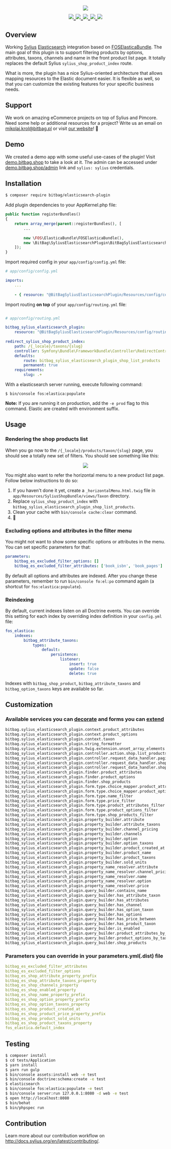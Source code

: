 <h1 align="center">
    <a href="http://bitbag.shop" target="_blank">
        <img src="https://raw.githubusercontent.com/bitbager/BitBagCommerceAssets/master/SyliusElasticsearchPlugin.png" />
    </a>
    <br />
    <a href="https://packagist.org/packages/bitbag/elasticsearch-plugin" title="License" target="_blank">
        <img src="https://img.shields.io/packagist/l/bitbag/elasticsearch-plugin.svg" />
    </a>
    <a href="https://packagist.org/packages/bitbag/elasticsearch-plugin" title="Version" target="_blank">
        <img src="https://img.shields.io/packagist/v/bitbag/elasticsearch-plugin.svg" />
    </a>
    <a href="http://travis-ci.org/BitBagCommerce/SyliusElasticsearchPlugin" title="Build status" target="_blank">
            <img src="https://img.shields.io/travis/BitBagCommerce/SyliusElasticsearchPlugin/master.svg" />
        </a>
    <a href="https://scrutinizer-ci.com/g/BitBagCommerce/SyliusElasticsearchPlugin/" title="Scrutinizer" target="_blank">
        <img src="https://img.shields.io/scrutinizer/g/BitBagCommerce/SyliusElasticsearchPlugin.svg" />
    </a>
    <a href="https://packagist.org/packages/bitbag/elasticsearch-plugin" title="Total Downloads" target="_blank">
        <img src="https://poser.pugx.org/bitbag/elasticsearch-plugin/downloads" />
    </a>
</h1>

## Overview

Working [Sylius](https://sylius.com/) [Elasticsearch](https://www.elastic.co/products/elasticsearch) integration based on [FOSElasticaBundle](https://github.com/FriendsOfSymfony/FOSElasticaBundle). The main goal of this plugin is to support filtering products by 
options, attributes, taxons, channels and name in the front product list page. It totally replaces the default Sylius `sylius_shop_product_index`
route.

What is more, the plugin has a nice Sylius-oriented architecture that allows mapping resources to the Elastic document easier. It is flexible as well,
so that you can customize the existing features for your specific business needs.   

## Support

We work on amazing eCommerce projects on top of Sylius and Pimcore. Need some help or additional resources for a project?
Write us an email on mikolaj.krol@bitbag.pl or visit [our website](https://bitbag.shop/)! :rocket:

## Demo

We created a demo app with some useful use-cases of the plugin! Visit [demo.bitbag.shop](https://demo.bitbag.shop/en_US/products-list/t-shirts) to take a look at it. 
The admin can be accessed under [demo.bitbag.shop/admin](https://demo.bitbag.shop/admin) link and `sylius: sylius` credentials.

## Installation
```bash
$ composer require bitbag/elasticsearch-plugin
```
    
Add plugin dependencies to your AppKernel.php file:
```php
public function registerBundles()
{
    return array_merge(parent::registerBundles(), [
        ...
        
        new \FOS\ElasticaBundle\FOSElasticaBundle(),
        new \BitBag\SyliusElasticsearchPlugin\BitBagSyliusElasticsearchPlugin(),
    ]);
}
```

Import required config in your `app/config/config.yml` file:

```yaml
# app/config/config.yml

imports:
    ...
    
    - { resource: "@BitBagSyliusElasticsearchPlugin/Resources/config/config.yml" }
```

Import routing **on top** of your `app/config/routing.yml` file:

```yaml

# app/config/routing.yml

bitbag_sylius_elasticsearch_plugin:
    resource: "@BitBagSyliusElasticsearchPlugin/Resources/config/routing.yml"
    
redirect_sylius_shop_product_index:
    path: /{_locale}/taxons/{slug}
    controller: Symfony\Bundle\FrameworkBundle\Controller\RedirectController::redirectAction
    defaults:
        route: bitbag_sylius_elasticsearch_plugin_shop_list_products
        permanent: true
    requirements:
        slug: .+
```

With a elasticsearch server running, execute following command:
```
$ bin/console fos:elastica:populate
```

**Note:** If you are running it on production, add the `-e prod` flag to this command. Elastic are created with environment suffix.

## Usage

### Rendering the shop products list

When you go now to the `/{_locale}/products/taxon/{slug}` page, you should see a totally new set of filters. You should see something like this:

<div align="center">
    <img src="https://raw.githubusercontent.com/bitbager/BitBagCommerceAssets/master/BitBagElasticesearchProductIndex.jpg" />
</div>

You might also want to refer the horizontal menu to a new product list page. Follow below instructions to do so:

1. If you haven't done it yet, create a `_horizontalMenu.html.twig` file in `app/Resources/SyliusShopBundle/views/Taxon` directory.
2. Replace `sylius_shop_product_index` with `bitbag_sylius_elasticsearch_plugin_shop_list_products`.
3. Clean your cache with `bin/console cache:clear` command.
4. :tada:

### Excluding options and attributes in the filter menu

You might not want to show some specific options or attributes in the menu. You can set specific parameters for that:

```yml
parameters:
    bitbag_es_excluded_filter_options: []
    bitbag_es_excluded_filter_attributes: ['book_isbn', 'book_pages']
```

By default all options and attributes are indexed. After you change these parameters, remember to run `bin/console fo:el:po` command again
(a shortcut for `fos:elastica:populate`).

### Reindexing

By default, current indexes listen on all Doctrine events. You can override this setting for each index by overriding index definition in your `config.yml` file:

```yml
fos_elastica:
    indexes:
        bitbag_attribute_taxons:
            types:
                default:
                    persistence:
                        listener:
                            insert: true
                            update: false
                            delete: true
```

Indexes with `bitbag_shop_product`, `bitbag_attribute_taxons` and `bitbag_option_taxons` keys are available so far.

## Customization

### Available services you can [decorate](https://symfony.com/doc/current/service_container/service_decoration.html) and forms you can [extend](http://symfony.com/doc/current/form/create_form_type_extension.html)

```bash
bitbag.sylius_elasticsearch_plugin.context.product_attributes                                BitBag\SyliusElasticsearchPlugin\Context\ProductAttributesContext
bitbag.sylius_elasticsearch_plugin.context.product_options                                   BitBag\SyliusElasticsearchPlugin\Context\ProductOptionsContext
bitbag.sylius_elasticsearch_plugin.context.taxon                                             BitBag\SyliusElasticsearchPlugin\Context\TaxonContext
bitbag.sylius_elasticsearch_plugin.string_formatter                                          BitBag\SyliusElasticsearchPlugin\Formatter\StringFormatter
bitbag.sylius_elasticsearch_plugin.twig.extension.unset_array_elements                       BitBag\SyliusElasticsearchPlugin\Twig\Extension\UnsetArrayElementsExtension
bitbag_sylius_elasticsearch_plugin.controller.action.shop.list_products                      BitBag\SyliusElasticsearchPlugin\Controller\Action\Shop\ListProductsAction
bitbag_sylius_elasticsearch_plugin.controller.request_data_handler.pagination                BitBag\SyliusElasticsearchPlugin\Controller\RequestDataHandler\PaginationDataHandler
bitbag_sylius_elasticsearch_plugin.controller.request_data_handler.shop_product_list         BitBag\SyliusElasticsearchPlugin\Controller\RequestDataHandler\ShopProductListDataHandler
bitbag_sylius_elasticsearch_plugin.controller.request_data_handler.shop_products_sort        BitBag\SyliusElasticsearchPlugin\Controller\RequestDataHandler\ShopProductsSortDataHandler
bitbag_sylius_elasticsearch_plugin.finder.product_attributes                                 BitBag\SyliusElasticsearchPlugin\Finder\ProductAttributesFinder
bitbag_sylius_elasticsearch_plugin.finder.product_options                                    BitBag\SyliusElasticsearchPlugin\Finder\ProductOptionsFinder
bitbag_sylius_elasticsearch_plugin.finder.shop_products                                      BitBag\SyliusElasticsearchPlugin\Finder\ShopProductsFinder
bitbag_sylius_elasticsearch_plugin.form.type.choice_mapper.product_attributes                BitBag\SyliusElasticsearchPlugin\Form\Type\ChoiceMapper\ProductAttributesMapper
bitbag_sylius_elasticsearch_plugin.form.type.choice_mapper.product_options                   BitBag\SyliusElasticsearchPlugin\Form\Type\ChoiceMapper\ProductOptionsMapper
bitbag_sylius_elasticsearch_plugin.form.type.name_filter                                     BitBag\SyliusElasticsearchPlugin\Form\Type\NameFilterType
bitbag_sylius_elasticsearch_plugin.form.type.price_filter                                    BitBag\SyliusElasticsearchPlugin\Form\Type\PriceFilterType
bitbag_sylius_elasticsearch_plugin.form.type.product_attributes_filter                       BitBag\SyliusElasticsearchPlugin\Form\Type\ProductAttributesFilterType
bitbag_sylius_elasticsearch_plugin.form.type.product_options_filter                          BitBag\SyliusElasticsearchPlugin\Form\Type\ProductOptionsFilterType
bitbag_sylius_elasticsearch_plugin.form.type.shop_products_filter                            BitBag\SyliusElasticsearchPlugin\Form\Type\ShopProductsFilterType
bitbag_sylius_elasticsearch_plugin.property_builder.attribute                                BitBag\SyliusElasticsearchPlugin\PropertyBuilder\AttributeBuilder
bitbag_sylius_elasticsearch_plugin.property_builder.attribute_taxons                         BitBag\SyliusElasticsearchPlugin\PropertyBuilder\AttributeTaxonsBuilder
bitbag_sylius_elasticsearch_plugin.property_builder.channel_pricing                          BitBag\SyliusElasticsearchPlugin\PropertyBuilder\ChannelPricingBuilder
bitbag_sylius_elasticsearch_plugin.property_builder.channels                                 BitBag\SyliusElasticsearchPlugin\PropertyBuilder\ChannelsBuilder
bitbag_sylius_elasticsearch_plugin.property_builder.option                                   BitBag\SyliusElasticsearchPlugin\PropertyBuilder\OptionBuilder
bitbag_sylius_elasticsearch_plugin.property_builder.option_taxons                            BitBag\SyliusElasticsearchPlugin\PropertyBuilder\OptionTaxonsBuilder
bitbag_sylius_elasticsearch_plugin.property_builder.product_created_at                       BitBag\SyliusElasticsearchPlugin\PropertyBuilder\ProductCreatedAtPropertyBuilder
bitbag_sylius_elasticsearch_plugin.property_builder.product_name                             BitBag\SyliusElasticsearchPlugin\PropertyBuilder\ProductNameBuilder
bitbag_sylius_elasticsearch_plugin.property_builder.product_taxons                           BitBag\SyliusElasticsearchPlugin\PropertyBuilder\ProductTaxonsBuilder
bitbag_sylius_elasticsearch_plugin.property_builder.sold_units                               BitBag\SyliusElasticsearchPlugin\PropertyBuilder\SoldUnitsPropertyBuilder
bitbag_sylius_elasticsearch_plugin.property_name_resolver.attribute                          BitBag\SyliusElasticsearchPlugin\PropertyNameResolver\ConcatedNameResolver
bitbag_sylius_elasticsearch_plugin.property_name_resolver.channel_pricing                    BitBag\SyliusElasticsearchPlugin\PropertyNameResolver\ConcatedNameResolver
bitbag_sylius_elasticsearch_plugin.property_name_resolver.name                               BitBag\SyliusElasticsearchPlugin\PropertyNameResolver\ConcatedNameResolver
bitbag_sylius_elasticsearch_plugin.property_name_resolver.option                             BitBag\SyliusElasticsearchPlugin\PropertyNameResolver\ConcatedNameResolver
bitbag_sylius_elasticsearch_plugin.property_name_resolver.price                              BitBag\SyliusElasticsearchPlugin\PropertyNameResolver\PriceNameResolver
bitbag_sylius_elasticsearch_plugin.query_builder.contains_name                               BitBag\SyliusElasticsearchPlugin\QueryBuilder\ContainsNameQueryBuilder
bitbag_sylius_elasticsearch_plugin.query_builder.has_attribute_taxon                         BitBag\SyliusElasticsearchPlugin\QueryBuilder\HasTaxonQueryBuilder
bitbag_sylius_elasticsearch_plugin.query_builder.has_attributes                              BitBag\SyliusElasticsearchPlugin\QueryBuilder\HasAttributesQueryBuilder
bitbag_sylius_elasticsearch_plugin.query_builder.has_channel                                 BitBag\SyliusElasticsearchPlugin\QueryBuilder\HasChannelQueryBuilder
bitbag_sylius_elasticsearch_plugin.query_builder.has_option_taxon                            BitBag\SyliusElasticsearchPlugin\QueryBuilder\HasTaxonQueryBuilder
bitbag_sylius_elasticsearch_plugin.query_builder.has_options                                 BitBag\SyliusElasticsearchPlugin\QueryBuilder\HasOptionsQueryBuilder
bitbag_sylius_elasticsearch_plugin.query_builder.has_price_between                           BitBag\SyliusElasticsearchPlugin\QueryBuilder\HasPriceBetweenQueryBuilder
bitbag_sylius_elasticsearch_plugin.query_builder.has_product_taxon                           BitBag\SyliusElasticsearchPlugin\QueryBuilder\HasTaxonQueryBuilder
bitbag_sylius_elasticsearch_plugin.query_builder.is_enabled                                  BitBag\SyliusElasticsearchPlugin\QueryBuilder\IsEnabledQueryBuilder
bitbag_sylius_elasticsearch_plugin.query_builder.product_attributes_by_taxon                 BitBag\SyliusElasticsearchPlugin\QueryBuilder\ProductAttributesByTaxonQueryBuilder
bitbag_sylius_elasticsearch_plugin.query_builder.product_options_by_taxon                    BitBag\SyliusElasticsearchPlugin\QueryBuilder\ProductOptionsByTaxonQueryBuilder
bitbag_sylius_elasticsearch_plugin.query_builder.shop_products                               BitBag\SyliusElasticsearchPlugin\QueryBuilder\ShopProductsQueryBuilder
```

### Parameters you can override in your parameters.yml(.dist) file

```yml
bitbag_es_excluded_filter_attributes                                      []
bitbag_es_excluded_filter_options                                         []
bitbag_es_shop_attribute_property_prefix                                  attribute
bitbag_es_shop_attribute_taxons_property                                  attribute_taxons
bitbag_es_shop_channels_property                                          channels
bitbag_es_shop_enabled_property                                           enabled
bitbag_es_shop_name_property_prefix                                       name
bitbag_es_shop_option_property_prefix                                     option
bitbag_es_shop_option_taxons_property                                     option_taxons
bitbag_es_shop_product_created_at                                         product_created_at
bitbag_es_shop_product_price_property_prefix                              price
bitbag_es_shop_product_sold_units                                         sold_units
bitbag_es_shop_product_taxons_property                                    product_taxons
fos_elastica.default_index                                                bitbag_shop_product
```

## Testing
```bash
$ composer install
$ cd tests/Application
$ yarn install
$ yarn run gulp
$ bin/console assets:install web -e test
$ bin/console doctrine:schema:create -e test
$ elasticsearch 
$ bin/console fos:elastica:populate -e test
$ bin/console server:run 127.0.0.1:8080 -d web -e test
$ open http://localhost:8080
$ bin/behat
$ bin/phpspec run
```

## Contribution

Learn more about our contribution workflow on http://docs.sylius.org/en/latest/contributing/.
